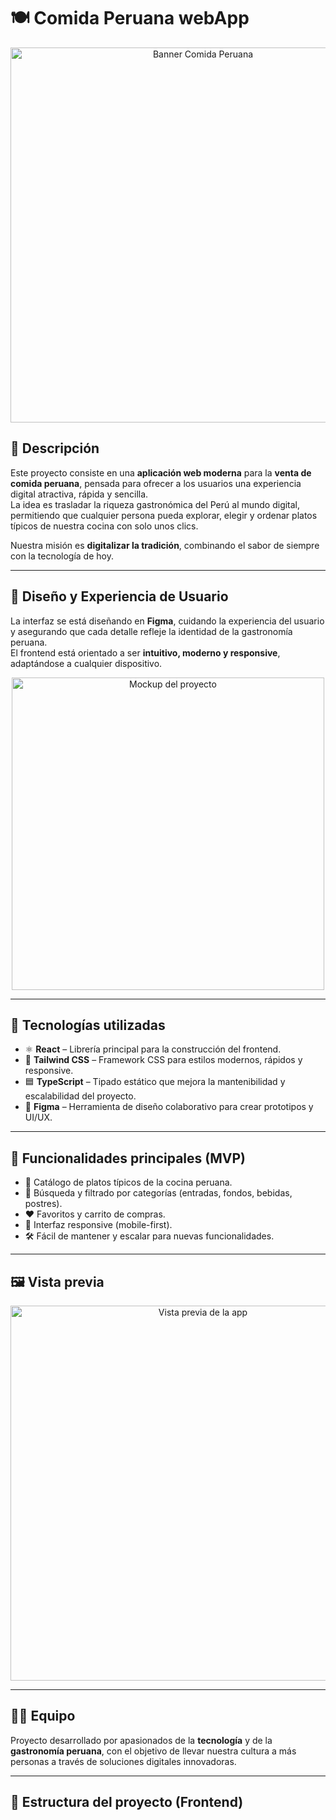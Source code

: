 # 🍽️ Comida Peruana webApp

<p align="center">
  <img src="./assets/banner.png" alt="Banner Comida Peruana" width="600"/>
</p>

## 📖 Descripción

Este proyecto consiste en una **aplicación web moderna** para la **venta de comida peruana**, pensada para ofrecer a los usuarios una experiencia digital atractiva, rápida y sencilla.  
La idea es trasladar la riqueza gastronómica del Perú al mundo digital, permitiendo que cualquier persona pueda explorar, elegir y ordenar platos típicos de nuestra cocina con solo unos clics.  

Nuestra misión es **digitalizar la tradición**, combinando el sabor de siempre con la tecnología de hoy.  

---

## 🎨 Diseño y Experiencia de Usuario

La interfaz se está diseñando en **Figma**, cuidando la experiencia del usuario y asegurando que cada detalle refleje la identidad de la gastronomía peruana.  
El frontend está orientado a ser **intuitivo, moderno y responsive**, adaptándose a cualquier dispositivo.  

<p align="center">
  <img src="./assets/mockup.png" alt="Mockup del proyecto" width="500"/>
</p>

---

## 🚀 Tecnologías utilizadas

- ⚛️ **React** – Librería principal para la construcción del frontend.  
- 🎨 **Tailwind CSS** – Framework CSS para estilos modernos, rápidos y responsive.  
- 🟦 **TypeScript** – Tipado estático que mejora la mantenibilidad y escalabilidad del proyecto.  
- 🎨 **Figma** – Herramienta de diseño colaborativo para crear prototipos y UI/UX.  

---

## 📌 Funcionalidades principales (MVP)

- 🛒 Catálogo de platos típicos de la cocina peruana.  
- 🔎 Búsqueda y filtrado por categorías (entradas, fondos, bebidas, postres).  
- ❤️ Favoritos y carrito de compras.  
- 📱 Interfaz responsive (mobile-first).  
- 🛠️ Fácil de mantener y escalar para nuevas funcionalidades.  

---

## 🖼️ Vista previa

<p align="center">
  <img src="./assets/preview.gif" alt="Vista previa de la app" width="600"/>
</p>

---

## 👨‍💻 Equipo

Proyecto desarrollado por apasionados de la **tecnología** y de la **gastronomía peruana**, con el objetivo de llevar nuestra cultura a más personas a través de soluciones digitales innovadoras.  

---

## 📂 Estructura del proyecto (Frontend)

